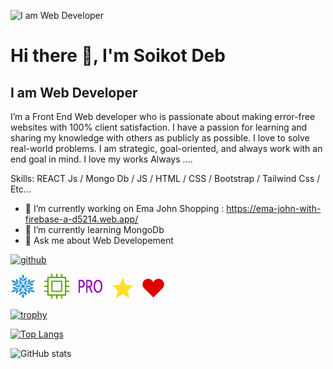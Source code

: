 ![I am Web Developer ](https://scontent.fdac5-2.fna.fbcdn.net/v/t1.15752-9/344126084_273732628413993_8978104406208743328_n.jpg?stp=dst-jpg_s600x600&_nc_cat=102&ccb=1-7&_nc_sid=aee45a&_nc_eui2=AeFCP0w7rk9yIa7hFXHaWHFfD69HZs_ct-APr0dmz9y34E-djq37kjXKL9XJwyihHuqZNi6V1kejhxQcFO6bPqP7&_nc_ohc=vz46OkYrh04AX_gy_3d&_nc_ht=scontent.fdac5-2.fna&oh=03_AdTw1dZjYHQWFFsqs_CEY3SgriLFIV0B5-NxHAvr7nVXrA&oe=648017F9)


# Hi there 👋, I'm Soikot Deb
## I am Web Developer 


I’m a Front End Web developer who is passionate about making error-free websites with 100% client satisfaction. I have a passion for learning and sharing my knowledge with others as publicly as possible. I love to solve real-world problems. I am strategic, goal-oriented, and always work with an end goal in mind. I love my works Always ....

Skills: REACT Js / Mongo Db / JS / HTML / CSS / Bootstrap / Tailwind Css / Etc...

- 🔭 I’m currently working on Ema John Shopping : https://ema-john-with-firebase-a-d5214.web.app/ 
- 🌱 I’m currently learning MongoDb 
- 💬 Ask me about Web Developement 


[<img src='https://cdn.jsdelivr.net/npm/simple-icons@3.0.1/icons/github.svg' alt='github' height='40'>](https://github.com/Soikotdeb)  

<a href='https://archiveprogram.github.com/'><img src='https://raw.githubusercontent.com/acervenky/animated-github-badges/master/assets/acbadge.gif' width='40' height='40'></a> <a href='https://docs.github.com/en/developers'><img src='https://raw.githubusercontent.com/acervenky/animated-github-badges/master/assets/devbadge.gif' width='40' height='40'></a> <a href='https://github.com/pricing'><img src='https://raw.githubusercontent.com/acervenky/animated-github-badges/master/assets/pro.gif' width='40' height='40'></a> <a href='https://stars.github.com/'><img src='https://raw.githubusercontent.com/acervenky/animated-github-badges/master/assets/starbadge.gif' width='35' height='35'></a> <a href='https://docs.github.com/en/github/supporting-the-open-source-community-with-github-sponsors'><img src='https://raw.githubusercontent.com/acervenky/animated-github-badges/master/assets/sponsorbadge.gif' width='35' height='35'></a> 

[![trophy](https://github-profile-trophy.vercel.app/?username=Soikotdeb)](https://github.com/ryo-ma/github-profile-trophy)

[![Top Langs](https://github-readme-stats.vercel.app/api/top-langs/?username=Soikotdeb)](https://github.com/anuraghazra/github-readme-stats)

![GitHub stats](https://github-readme-stats.vercel.app/api?username=Soikotdeb&show_icons=true&count_private=true)  

